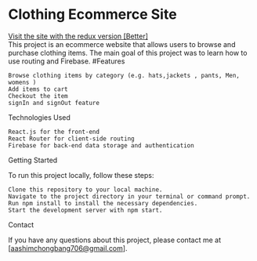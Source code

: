 <h1>Clothing Ecommerce Site</h1>
<a href="https://aashim-ecommerce.netlify.app">Visit the site with the redux version [Better]</a></br>
This project is an ecommerce website that allows users to browse and purchase clothing items. The main goal of this project was to learn how to use routing and Firebase.
#Features

    Browse clothing items by category (e.g. hats,jackets , pants, Men, womens )
    Add items to cart
    Checkout the item
    signIn and signOut feature

Technologies Used

    React.js for the front-end
    React Router for client-side routing
    Firebase for back-end data storage and authentication

Getting Started

To run this project locally, follow these steps:

    Clone this repository to your local machine.
    Navigate to the project directory in your terminal or command prompt.
    Run npm install to install the necessary dependencies.
    Start the development server with npm start.
Contact

If you have any questions about this project, please contact me at [aashimchongbang706@gmail.com].
